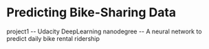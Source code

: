 # Predicting Bike-Sharing Data

project1 -- Udacity DeepLearning nanodegree --
A neural network to predict daily bike rental ridership


